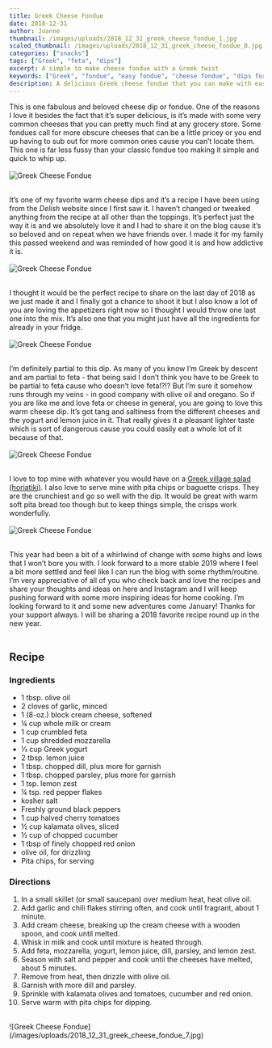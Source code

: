 ```yaml
---
title: Greek Cheese Fondue
date: 2018-12-31
author: Joanne
thumbnail: /images/uploads/2018_12_31_greek_cheese_fondue_1.jpg
scaled_thumbnail: /images/uploads/2018_12_31_greek_cheese_fondue_0.jpg
categories: ["snacks"]
tags: ["Greek", "feta", "dips"]
excerpt: A simple to make cheese fondue with a Greek twist
keywords: ["Greek", "fondue", "easy fondue", "cheese fondue", "dips for entertaining"]
description: A delicious Greek cheese fondue that you can make with easy to find cheeses. This fondue is a great appetizer for entertaining guests.
---
```


This is one fabulous and beloved cheese dip or fondue. One of the reasons I love it besides the fact that it’s super delicious, is it’s made with some very common cheeses that you can pretty much find at any grocery store. Some fondues call for more obscure cheeses that can be a little pricey or you end up having to sub out for more common ones cause you can’t locate them. This one is far less fussy than your classic fondue too making it simple and quick to whip up.
</br>
</br>
![Greek Cheese Fondue](/images/uploads/2018_12_31_greek_cheese_fondue_2.jpg)
</br>
</br>

It’s one of my favorite warm cheese dips and it’s a recipe I have been using from the _Delish_ website since I first saw it. I haven’t changed or tweaked anything from the recipe at all other than the toppings. It’s perfect just the way it is and we absolutely love it and I had to share it on the blog cause it’s so beloved and on repeat when we have friends over. I made it for my family this passed weekend and was reminded of how good it is and how addictive it is.
</br>
</br>
![Greek Cheese Fondue](/images/uploads/2018_12_31_greek_cheese_fondue_3.jpg)
</br>
</br>

I thought it would be the perfect recipe to share on the last day of 2018 as we just made it and I finally got a chance to shoot it but I also know a lot of you are loving the appetizers right now so I thought I would throw one last one into the mix. It’s also one that you might just have all the ingredients for already in your fridge.
</br>
</br>
![Greek Cheese Fondue](/images/uploads/2018_12_31_greek_cheese_fondue_4.jpg)
</br>
</br>

I’m definitely partial to this dip. As many of you know I’m Greek by descent and am partial to feta - that being said I don’t think you have to be Greek to be partial to feta cause who doesn’t love feta!?!? But I’m sure it somehow runs through my veins - in good company with olive oil and oregano. So if you are like me and love feta or cheese in general, you are going to love this warm cheese dip. It’s got tang and saltiness from the different cheeses and the yogurt and lemon juice in it. That really gives it a pleasant lighter taste which is sort of dangerous cause you could easily eat a whole lot of it because of that.
</br>
</br>
![Greek Cheese Fondue](/images/uploads/2018_12_31_greek_cheese_fondue_5.jpg)
</br>
</br>

I love to top mine with whatever you would have on a [Greek village salad (horiatiki)](https://www.oliveandmango.com/classic-greek-village-salad-horiatiki/). I also love to serve mine with pita chips or baguette crisps. They are the crunchiest and go so well with the dip. It would be great with warm soft pita bread too though but to keep things simple, the crisps work wonderfully.
</br>
</br>
![Greek Cheese Fondue](/images/uploads/2018_12_31_greek_cheese_fondue_6.jpg)
</br>
</br>

This year had been a bit of a whirlwind of change with some highs and lows that I won’t bore you with. I look forward to a more stable 2019 where I feel a bit more settled and feel like I can run the blog with some rhythm/routine. I’m very appreciative of all of you who check back and love the recipes and share your thoughts and ideas on here and Instagram and I will keep pushing forward with some more inspiring ideas for home cooking. I’m looking forward to it and some new adventures come January! Thanks for your support always. I will be sharing a 2018 favorite recipe round up in the new year.
</br>
</br>

## Recipe
### Ingredients

* 1 tbsp. olive oil
* 2 cloves of garlic, minced
* 1 (8-oz.) block cream cheese, softened
* &frac14; cup whole milk or cream
* 1 cup crumbled feta
* 1 cup shredded mozzarella
* &frac13; cup Greek yogurt
* 2 tbsp. lemon juice
* 1 tbsp. chopped dill, plus more for garnish
* 1 tbsp. chopped parsley, plus more for garnish
* 1 tsp. lemon zest
* &frac14; tsp. red pepper flakes
* kosher salt
* Freshly ground black peppers
* 1 cup halved cherry tomatoes
* &frac12; cup kalamata olives, sliced
* &frac12; cup of chopped cucumber
* 1 tbsp of finely chopped red onion
* olive oil, for drizzling
* Pita chips, for serving

### Directions

1. In a small skillet (or small saucepan) over medium heat, heat olive oil. 
2. Add garlic and chili flakes stirring often, and cook until fragrant, about 1 minute.
3. Add cream cheese, breaking up the cream cheese with a wooden spoon, and cook until melted. 
4. Whisk in milk and cook until mixture is heated through.
5. Add feta, mozzarella, yogurt, lemon juice, dill, parsley, and lemon zest. 
6. Season with salt and pepper and cook until the cheeses have melted, about 5 minutes.
7. Remove from heat, then drizzle with olive oil. 
8. Garnish with more dill and parsley. 
9. Sprinkle with kalamata olives and tomatoes, cucumber and red onion.
10. Serve warm with pita chips for dipping.

</br>
![Greek Cheese Fondue](/images/uploads/2018_12_31_greek_cheese_fondue_7.jpg)
